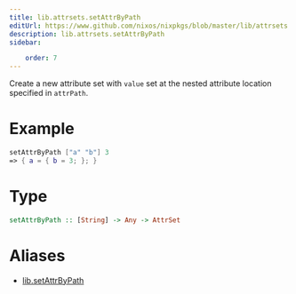 ```yaml
---
title: lib.attrsets.setAttrByPath
editUrl: https://www.github.com/nixos/nixpkgs/blob/master/lib/attrsets.nix#L100C5
description: lib.attrsets.setAttrByPath
sidebar:

    order: 7
---
```


Create a new attribute set with `value` set at the nested attribute location specified in `attrPath`.

# Example

```nix
setAttrByPath ["a" "b"] 3
=> { a = { b = 3; }; }
```

# Type

```haskell
setAttrByPath :: [String] -> Any -> AttrSet
```


# Aliases

- [lib.setAttrByPath](./reference/lib/lib-setAttrByPath)


